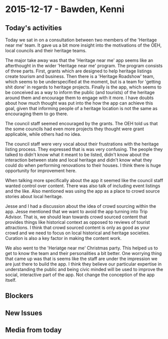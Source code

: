 # 2015-12-17 - Bawden, Kenni

## Today's activities 

Today we sat in on a consultation between two members of the 'Heritage near me' team.
It gave us a bit more insight into the motivations of the OEH, local councils and their heritage teams.

The major take away was that the 'Heritage near me' app seems like an afterthought in the wider 'Heritage near me' program.
The program consists of three parts.
First, grants which are designed to help heritage listings create tourism and business.
Then there is a 'Heritage Roadshow' team, which seems to be underspecified at the moment, but is a team for 'getting shit done' in regards to heritage projects.
Finally is the app, which seems to be conceived as a way to inform the public (and tourists) of the heritage around them and encourage them to engage with it more.
I have doubts about how much thought was put into the how the app can achieve this goal, given that informing people of a heritage location is not the same as encouraging them to go there.

The council staff seemed encouraged by the grants.
The OEH told us that the some councils had even more projects they thought were grant applicable, while others had no idea.

The council staff were very vocal about their frustrations with the heritage listing process.
They expressed that is was very confusing.
The people they talked to didn't know what it meant to be listed, didn't know about the interaction between state and local heritage and didn't know what they could do when performing renovations to their houses.
I think there is huge opportunity for improvement here.

When talking more specifically about the app it seemed like the council staff wanted control over content.
There was also talk of including event listings and the like.
Also mentioned was using the app as a place to crowd source stories about local heritage.

Jesse and I had a discussion about the idea of crowd sourcing within the app.
Jesse mentioned that we want to avoid the app turning into Trip Advisor.
That is, we should lean towards crowd sourced content that provides things like historical context as opposed to reviews of tourist attractions.
I think that crowd sourced content is only as good as your crowd and we need to focus on local historical and heritage societies.
Curation is also a key factor in making the content work.

We also went to the 'Heriatge near me' Christmas party.
This helped us to get to know the team and their personalities a bit better.
One worrying thing that came up was that is seems like the staff are under the impression we are just there to build the app.
I think they believe our particular expertise in understanding the public and being civic minded will be used to improve the social, interactive part of the app.
Not change the conception of the app itself.


## Blockers 

## New Issues 

## Media from today

